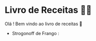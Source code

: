 # Livro de Receitas :man_cook:

Olá ! Bem vindo ao livro de receitas ​​🍰

- Strogonoff de Frango :

